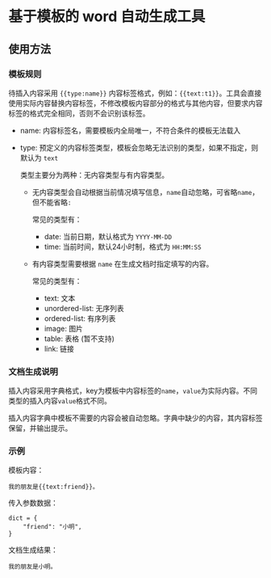 # 基于模板的 word 自动生成工具

## 使用方法

### 模板规则

待插入内容采用 `{{type:name}}` 内容标签格式，例如：`{{text:t1}}`。工具会直接使用实际内容替换内容标签，不修改模板内容部分的格式与其他内容，但要求内容标签的格式完全相同，否则不会识别该标签。

- name: 内容标签名，需要模板内全局唯一，不符合条件的模板无法载入

- type: 预定义的内容标签类型，模板会忽略无法识别的类型，如果不指定，则默认为 `text`

  类型主要分为两种：无内容类型与有内容类型。
  - 无内容类型会自动根据当前情况填写信息，`name`自动忽略，可省略`name`，但不能省略`:`
  
    常见的类型有：
    - date: 当前日期，默认格式为 `YYYY-MM-DD`
    - time: 当前时间，默认24小时制，格式为 `HH:MM:SS`
  
  - 有内容类型需要根据 `name` 在生成文档时指定填写的内容。
  
    常见的类型有：
    - text: 文本
    - unordered-list: 无序列表
    - ordered-list: 有序列表
    - image: 图片
    - table: 表格 (暂不支持)
    - link: 链接

### 文档生成说明

插入内容采用字典格式，key为模板中内容标签的`name`，`value`为实际内容。不同类型的插入内容`value`格式不同。

插入内容字典中模板不需要的内容会被自动忽略。字典中缺少的内容，其内容标签保留，并输出提示。

### 示例

模板内容：

```
我的朋友是{{text:friend}}。
```

传入参数数据：

```
dict = {
    "friend": "小明",
}
```

文档生成结果：

```
我的朋友是小明。
```
